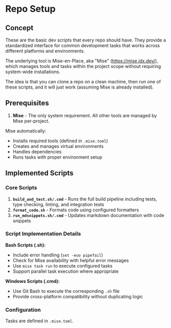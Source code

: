 # Repo Setup

## Concept

These are the basic dev scripts that every repo should have. They provide a standardized interface for common development tasks that works across different platforms and environments.

The underlying tool is Mise-en-Place, aka "Mise" (https://mise.jdx.dev/), which manages tools and tasks within the project scope without requiring system-wide installations.

The idea is that you can clone a repo on a clean machine, then run one of these scripts, and it will just work (assuming Mise is already installed).

## Prerequisites

1. **Mise** - The only system requirement. All other tools are managed by Mise per-project.

Mise automatically:
- Installs required tools (defined in `.mise.toml`)
- Creates and manages virtual environments  
- Handles dependencies
- Runs tasks with proper environment setup

## Implemented Scripts

### Core Scripts

1. **`build_and_test.sh/.cmd`** - Runs the full build pipeline including tests, type checking, linting, and integration tests
2. **`format_code.sh`** - Formats code using configured formatters
3. **`run_mdsnippets.sh/.cmd`** - Updates markdown documentation with code snippets

### Script Implementation Details

**Bash Scripts (.sh):**
- Include error handling (`set -euo pipefail`)
- Check for Mise availability with helpful error messages
- Use `mise task run` to execute configured tasks
- Support parallel task execution where appropriate

**Windows Scripts (.cmd):**
- Use Git Bash to execute the corresponding `.sh` file
- Provide cross-platform compatibility without duplicating logic

### Configuration

Tasks are defined in `.mise.toml`.
